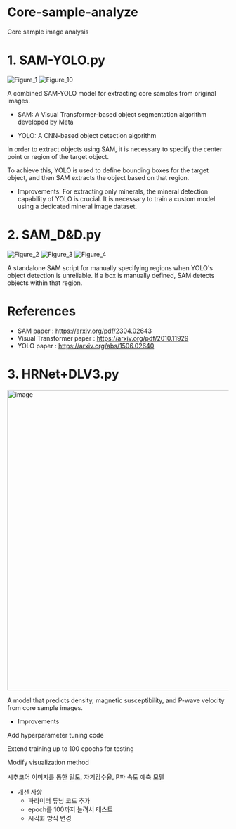 # Core-sample-analyze
Core sample image analysis

# 1. SAM-YOLO.py
   ![Figure_1](https://github.com/user-attachments/assets/098c056b-7e4e-4444-a26e-0f59639392ac)
   ![Figure_10](https://github.com/user-attachments/assets/eb058e45-ad85-4a06-ae38-839c2fe6abba)

A combined SAM-YOLO model for extracting core samples from original images.

- SAM: A Visual Transformer-based object segmentation algorithm developed by Meta

- YOLO: A CNN-based object detection algorithm

In order to extract objects using SAM, it is necessary to specify the center point or region of the target object.

To achieve this, YOLO is used to define bounding boxes for the target object, and then SAM extracts the object based on that region.

- Improvements: For extracting only minerals, the mineral detection capability of YOLO is crucial. It is necessary to train a custom model using a dedicated mineral image dataset.

# 2. SAM_D&D.py

![Figure_2](https://github.com/user-attachments/assets/5641c6ec-6b12-4749-aa91-9a40e07d8856)
![Figure_3](https://github.com/user-attachments/assets/893749ea-17e6-40ee-bd5d-42b1a58350d1)
![Figure_4](https://github.com/user-attachments/assets/f701825d-3a12-4359-8033-feeabdaa2f7c)

A standalone SAM script for manually specifying regions when YOLO's object detection is unreliable.
If a box is manually defined, SAM detects objects within that region.

# References
* SAM paper : https://arxiv.org/pdf/2304.02643
* Visual Transformer paper : https://arxiv.org/pdf/2010.11929
* YOLO paper : https://arxiv.org/abs/1506.02640

# 3. HRNet+DLV3.py

<img width="1727" height="683" alt="image" src="https://github.com/user-attachments/assets/6399024b-9afe-4c40-8506-c295c067cc9d" />

A model that predicts density, magnetic susceptibility, and P-wave velocity from core sample images.

- Improvements

Add hyperparameter tuning code

Extend training up to 100 epochs for testing

Modify visualization method

시추코어 이미지를 통한 밀도, 자기감수율, P파 속도 예측 모델

* 개선 사항
  - 파라미터 튜닝 코드 추가
  - epoch를 100까지 늘려서 테스트
  - 시각화 방식 변경
